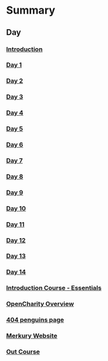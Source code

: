 # Summary

## Day

### [Introduction](README.md)
### [Day 1](README.md#day1)
### [Day 2](README.md#day2)
### [Day 3](README.md#day3)
### [Day 4](README.md#day4)
### [Day 5](README.md#day5)
### [Day 6](README.md#day6)
### [Day 7](README.md#day7)
### [Day 8](README.md#day8)
### [Day 9](README.md#day9)
### [Day 10](README.md#day10)
### [Day 11](README.md#day11)
### [Day 12](README.md#day12)
### [Day 13](README.md#day13)
### [Day 14](README.md#day14)
### [Introduction Course - Essentials](./Chapter-1-Introduction+Course-Essentials/README.md)
### [OpenCharity Overview](./Chapter-2-OpenCharity-Overview/README.md)
### [404 penguins page](./Chapter-3-404-penguins-page/README.md)
### [Merkury Website](./Chapter-4-Merkury-Website/README.md)
### [Out Course](./important/README.md)